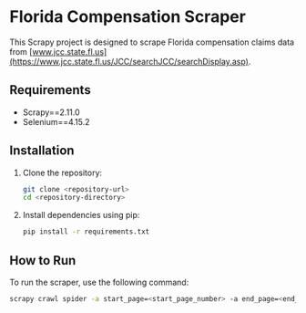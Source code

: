 # Florida Compensation Scraper

This Scrapy project is designed to scrape Florida compensation claims data from [www.jcc.state.fl.us](https://www.jcc.state.fl.us/JCC/searchJCC/searchDisplay.asp).

## Requirements

- Scrapy==2.11.0
- Selenium==4.15.2

## Installation

1. Clone the repository:

    ```bash
    git clone <repository-url>
    cd <repository-directory>
    ```

2. Install dependencies using pip:

    ```bash
    pip install -r requirements.txt
    ```

## How to Run

To run the scraper, use the following command:

```bash
scrapy crawl spider -a start_page=<start_page_number> -a end_page=<end_page_number>
```
